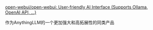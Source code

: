 [open-webui/open-webui: User-friendly AI Interface (Supports Ollama, OpenAI API, ...)](https://github.com/open-webui/open-webui)

作为AnythingLLM的一个更加强大和高拓展性的同类产品

